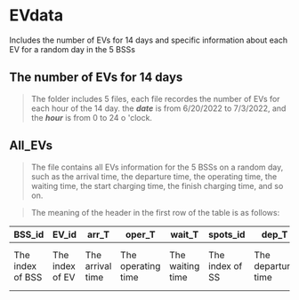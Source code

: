 # EVdata
Includes the number of EVs for 14 days and specific information about each EV for a random day in the 5 BSSs


## The number of EVs for 14 days
> The folder includes 5 files, each file recordes the number of EVs for each hour of the 14 day.
the ***date*** is from 6/20/2022 to 7/3/2022, and the ***hour*** is from 0 to 24 o 'clock.


## All_EVs
> The file contains all EVs information for the 5 BSSs on a random day, such as the arrival time, the departure time, the operating time, the waiting time, the start charging time, the finish charging time, and so on.

> The meaning of the header in the first row of the table is as follows:

BSS_id | EV_id | arr_T | oper_T | wait_T | spots_id | dep_T | charger_id | start_T | finish_T | SOC | SOH | load_ratio|
------ | ------ | ------ | ------ |------ |------ |------ |------ |------ |------ |------ |------|------
The index of BSS | The index of EV | The arrival time | The operating time | The waiting time | The index of SS | The departure time | The index of charger | The start charging time | The finish charging time | State of Charge | State of Health | load|
